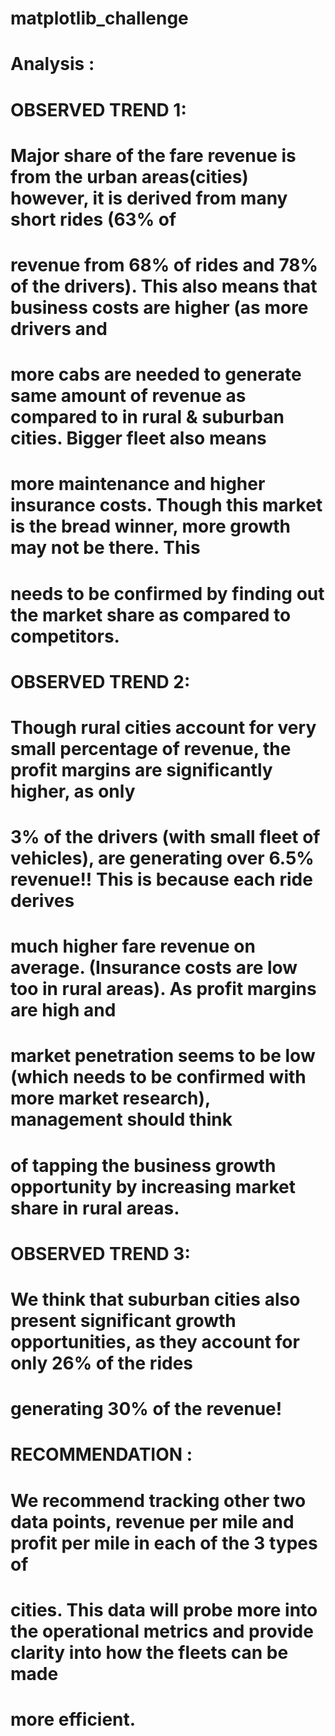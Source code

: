 # matplotlib_challenge

# Analysis :
    
# OBSERVED TREND 1:
#     Major share of the fare revenue is from the urban areas(cities) however, it is derived from many short rides (63% of 
#     revenue from 68% of rides and 78% of the drivers). This also means that business costs are higher (as more drivers and 
#     more cabs are needed to generate same amount of revenue as compared to in rural & suburban cities. Bigger fleet also means 
#     more maintenance and higher insurance costs. Though this market is the bread winner, more growth may not be there. This 
#     needs to be confirmed by finding out the market share as compared to competitors. 
    
# OBSERVED TREND 2:
#     Though rural cities account for very small percentage of revenue, the profit margins are significantly higher, as only 
#     3% of the drivers (with small fleet of vehicles), are generating over 6.5% revenue!! This is because each ride derives 
#     much higher fare revenue on average. (Insurance costs are low too in rural areas). As profit margins are high and 
#     market penetration seems to be low (which needs to be confirmed with more market research), management should think 
#     of tapping the business growth opportunity by increasing market share in rural areas.
                                                                                                        
# OBSERVED TREND 3:                   
#     We think that suburban cities also present significant growth opportunities, as they account for only 26% of the rides 
#     generating 30% of the revenue! 

# RECOMMENDATION :
#     We recommend tracking other two data points, revenue per mile and profit per mile in each of the 3 types of
#     cities. This data will probe more into the operational metrics and provide clarity into how the fleets can be made 
#     more efficient.  
